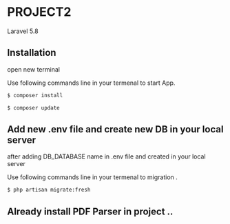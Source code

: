 # PROJECT2
 Laravel 5.8

## Installation
open new terminal 

Use following commands line in your termenal to start App.

```bash
$ composer install
```

```bash
$ composer update           
```
## Add new .env file and create new DB in your local server

after adding DB_DATABASE name in .env file and created in your local server

Use following commands line in your termenal to migration .

```bash
$ php artisan migrate:fresh
```

## Already install PDF Parser in project ..




